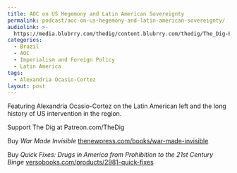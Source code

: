 ```yaml
---
title: AOC on US Hegemony and Latin American Sovereignty
permalink: podcast/aoc-on-us-hegemony-and-latin-american-sovereignty/
audiolink: >-
  https://media.blubrry.com/thedig/content.blubrry.com/thedig/The_Dig-EP_414-AOC.mp3
categories:
  - Brazil
  - AOC
  - Imperialism and Foreign Policy
  - Latin America
tags:
  - Alexandria Ocasio-Cortez
layout: post
---
```


Featuring Alexandria Ocasio-Cortez on the Latin American left and the long history of US intervention in the region.

Support The Dig at Patreon.com/TheDig

Buy *War Made Invisible* [thenewpress.com/books/war-made-invisible](http://thenewpress.com/books/war-made-invisible)

Buy *Quick Fixes: Drugs in America from Prohibition to the 21st Century Binge* [versobooks.com/products/2981-quick-fixes](http://versobooks.com/products/2981-quick-fixes)

